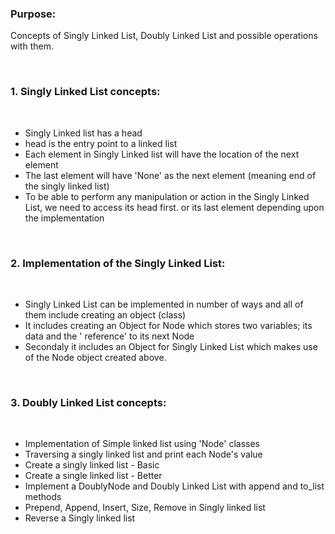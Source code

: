 ### Purpose:
<p>Concepts of Singly Linked List, Doubly Linked List and possible operations with them.</p>
<br>

### 1. Singly Linked List concepts:
<br>
<ul>
  <li>Singly Linked list has a head</li>
  <li>head is the entry point to a linked list</li>
  <li>Each element in Singly Linked list will have the location of the next element </li>
  <li>The last element will have 'None' as the next element (meaning end of the singly linked list)</li>
  <li>To be able to perform any manipulation or action in the Singly Linked List, we need to access its head first. or its last element depending upon the implementation</li>
</ul>
<br>

### 2. Implementation of the Singly Linked List:
<br>
<ul>
  <li>Singly Linked List can be implemented in number of ways and all of them include creating an object (class)</li>
  <li>It includes creating an Object for Node which stores two variables; its data and the ' reference' to its next Node</li>
  <li>Secondaly it includes an Object for Singly Linked List which makes use of the Node object created above.</li>
</ul>
<br>

### 3. Doubly Linked List concepts:
<br>
<ul>
  <li>Implementation of Simple linked list using 'Node'  classes</li>
  <li>Traversing a singly linked list and print each Node's value</li>
  <li>Create a singly linked list - Basic</li>
  <li>Create a single linked list  - Better</li>
  <li>Implement a DoublyNode and Doubly Linked List with append and to_list methods</li>
  <li>Prepend, Append, Insert, Size, Remove in Singly linked list</li>
  <li>Reverse a Singly linked list</li>
</ul>